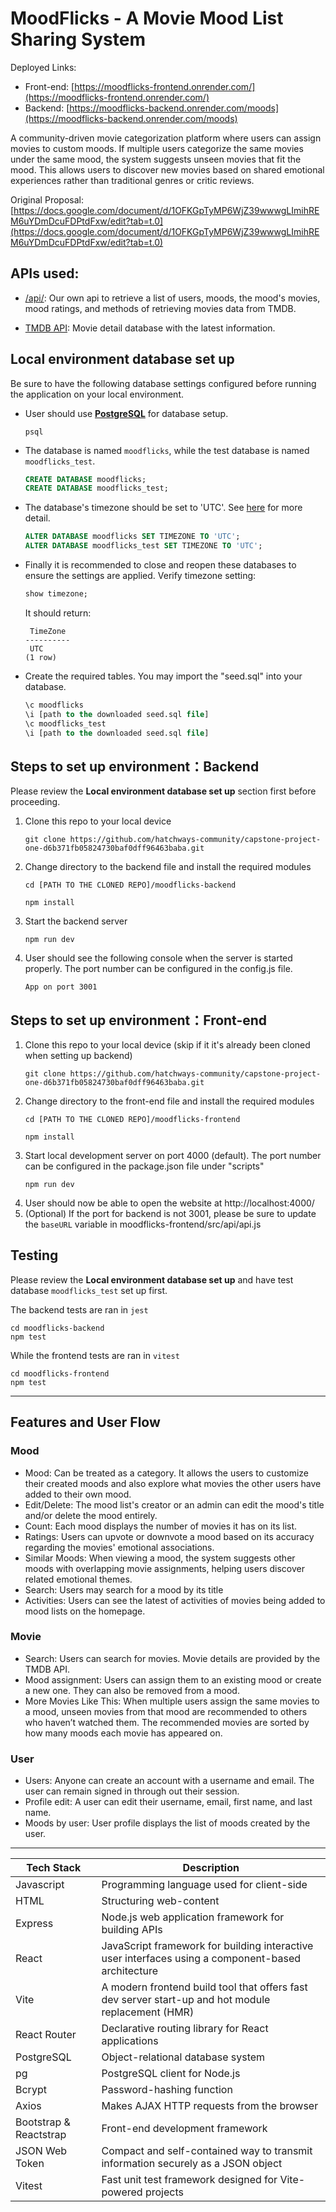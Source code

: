 # MoodFlicks - A Movie Mood List Sharing System

Deployed Links:

- Front-end: [https://moodflicks-frontend.onrender.com/](https://moodflicks-frontend.onrender.com/)
- Backend: [https://moodflicks-backend.onrender.com/moods](https://moodflicks-backend.onrender.com/moods)

A community-driven movie categorization platform where users can assign movies to custom moods. If multiple users categorize the same movies under the same mood, the system suggests unseen movies that fit the mood. This allows users to discover new movies based on shared emotional experiences rather than traditional genres or critic reviews.

Original Proposal: [https://docs.google.com/document/d/1OFKGpTyMP6WjZ39wwwgLImihREM6uYDmDcuFDPtdFxw/edit?tab=t.0](https://docs.google.com/document/d/1OFKGpTyMP6WjZ39wwwgLImihREM6uYDmDcuFDPtdFxw/edit?tab=t.0)

## APIs used:

- [/api/](https://moodflicks-backend.onrender.com/moods): Our own api to retrieve a list of users, moods, the mood's movies, mood ratings, and methods of retrieving movies data from TMDB.

- [TMDB API](https://api.themoviedb.org): Movie detail database with the latest information.

## Local environment database set up

Be sure to have the following database settings configured before running the application on your local environment.

- User should use [**PostgreSQL**](https://www.postgresql.org/) for database setup.
  ```console
  psql
  ```
- The database is named `moodflicks`, while the test database is named `moodflicks_test`.
  ```sql
  CREATE DATABASE moodflicks;
  CREATE DATABASE moodflicks_test;
  ```
- The database's timezone should be set to 'UTC'. See [here](https://supabase.com/docs/guides/database/postgres/configuration#managing-timezones) for more detail.
  ```sql
  ALTER DATABASE moodflicks SET TIMEZONE TO 'UTC';
  ALTER DATABASE moodflicks_test SET TIMEZONE TO 'UTC';
  ```
- Finally it is recommended to close and reopen these databases to ensure the settings are applied.
  Verify timezone setting:
  ```sql
  show timezone;
  ```
  It should return:
  ```console
   TimeZone
  ----------
   UTC
  (1 row)
  ```
- Create the required tables. You may import the "seed.sql" into your database.
  ```sql
  \c moodflicks
  \i [path to the downloaded seed.sql file]
  \c moodflicks_test
  \i [path to the downloaded seed.sql file]
  ```

## Steps to set up environment：Backend

Please review the **Local environment database set up** section first before proceeding.

1. Clone this repo to your local device
   ```console
   git clone https://github.com/hatchways-community/capstone-project-one-d6b371fb05824730baf0dff96463baba.git
   ```
2. Change directory to the backend file and install the required modules
   ```console
   cd [PATH TO THE CLONED REPO]/moodflicks-backend
   ```
   ```console
   npm install
   ```
3. Start the backend server
   ```console
   npm run dev
   ```
4. User should see the following console when the server is started properly. The port number can be configured in the config.js file.
   ```console
   App on port 3001
   ```

## Steps to set up environment：Front-end

1. Clone this repo to your local device (skip if it it's already been cloned when setting up backend)
   ```console
   git clone https://github.com/hatchways-community/capstone-project-one-d6b371fb05824730baf0dff96463baba.git
   ```
2. Change directory to the front-end file and install the required modules
   ```console
   cd [PATH TO THE CLONED REPO]/moodflicks-frontend
   ```
   ```console
   npm install
   ```
3. Start local development server on port 4000 (default). The port number can be configured in the package.json file under "scripts"
   ```console
   npm run dev
   ```
4. User should now be able to open the website at http://localhost:4000/
5. (Optional) If the port for backend is not 3001, please be sure to update the `baseURL` variable in moodflicks-frontend/src/api/api.js

## Testing

Please review the **Local environment database set up** and have test database `moodflicks_test` set up first.

The backend tests are ran in `jest`

```Unix
cd moodflicks-backend
npm test
```

While the frontend tests are ran in `vitest`

```Unix
cd moodflicks-frontend
npm test
```

---

## Features and User Flow

### Mood

- Mood: Can be treated as a category. It allows the users to customize their created moods and also explore what movies the other users have added to their own mood.
- Edit/Delete: The mood list's creator or an admin can edit the mood's title and/or delete the mood entirely.
- Count: Each mood displays the number of movies it has on its list.
- Ratings: Users can upvote or downvote a mood based on its accuracy regarding the movies' emotional associations.
- Similar Moods: When viewing a mood, the system suggests other moods with overlapping movie assignments, helping users discover related emotional themes.
- Search: Users may search for a mood by its title
- Activities: Users can see the latest of activities of movies being added to mood lists on the homepage.

### Movie

- Search: Users can search for movies. Movie details are provided by the TMDB API.
- Mood assignment: Users can assign them to an existing mood or create a new one. They can also be removed from a mood.
- More Movies Like This: When multiple users assign the same movies to a mood, unseen movies from that mood are recommended to others who haven’t watched them. The recommended movies are sorted by how many moods each movie has appeared on.

### User

- Users: Anyone can create an account with a username and email. The user can remain signed in through out their session.
- Profile edit: A user can edit their username, email, first name, and last name.
- Moods by user: User profile displays the list of moods created by the user.

---

| Tech Stack             | Description                                                                                        |
| ---------------------- | -------------------------------------------------------------------------------------------------- |
| Javascript             | Programming language used for client-side                                                          |
| HTML                   | Structuring web-content                                                                            |
| Express                | Node.js web application framework for building APIs                                                |
| React                  | JavaScript framework for building interactive user interfaces using a component-based architecture |
| Vite                   | A modern frontend build tool that offers fast dev server start-up and hot module replacement (HMR) |
| React Router           | Declarative routing library for React applications                                                 |
| PostgreSQL             | Object-relational database system                                                                  |
| pg                     | PostgreSQL client for Node.js                                                                      |
| Bcrypt                 | Password-hashing function                                                                          |
| Axios                  | Makes AJAX HTTP requests from the browser                                                          |
| Bootstrap & Reactstrap | Front-end development framework                                                                    |
| JSON Web Token         | Compact and self-contained way to transmit information securely as a JSON object                   |
| Vitest                 | Fast unit test framework designed for Vite-powered projects                                        |
